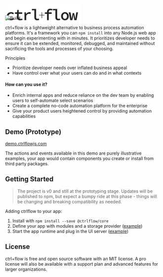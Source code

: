 <p align="left" style="margin-bottom: -50px">
  <img width="245" height="70" src="./docs/assets/Logo.PNG">
</p>

![Build](https://github.com/ctrlflowjs/ctrlflow/actions/workflows/ci.yml/badge.svg)

ctrl+flow is a lightweight alternative to business process automation platforms. It's a framework you can `npm install` into any Node.js web app and begin experimenting with in minutes. It prioritizes developer needs to ensure it can be extended, monitored, debugged, and maintained without sacrificing the tools and processes of your choosing.

Principles
- Prioritize developer needs over inflated business appeal
- Have control over what your users can do and in what contexts

#### How can you use it?
- Enrich internal apps and reduce reliance on the dev team by enabling users to self-automate select scenarios
- Create a complete no-code automation platform for the enterprise
- Give your product users heightened control by providing automation capabilities

## Demo (Prototype)

[demo.ctrlflowjs.com](https://demo.ctrlflowjs.com/)

The actions and events available in this demo are purely illustrative examples, your app would contain components you create or install from third party packages.

## Getting Started

> The project is v0 and still at the prototyping stage. Updates will be published to npm, but expect a bumpy ride at this phase - things will be changing and breaking compatibility as needed.

Adding ctrlflow to your app:

1) Install with `npm install --save @ctrlflow/core`
2) Define your app with modules and a storage provider ([example](https://github.com/ctrlflowjs/ctrlflow/tree/main/examples/crm/src/ctrlflow))
3) Start the app runtime and plug in the UI server ([example](https://github.com/ctrlflowjs/ctrlflow/blob/main/examples/crm/src/server.js))

## License

ctrl+flow is free and open source software with an MIT license. A pro license will also be available with a support plan and advanced features for larger organizations.
